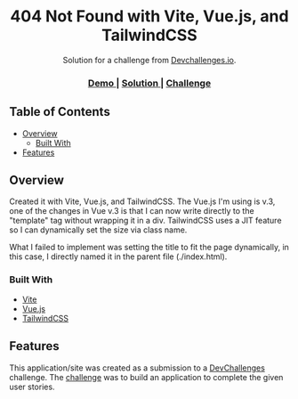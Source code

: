 <!-- Please update value in the {}  -->

<h1 align="center">404 Not Found with Vite, Vue.js, and TailwindCSS</h1>

<div align="center">
   Solution for a challenge from  <a href="http://devchallenges.io" target="_blank">Devchallenges.io</a>.
</div>

<div align="center">
  <h3>
    <a href="https://devchallenges-404-not-found-delta.vercel.app/">
      Demo
    </a>
    <span> | </span>
    <a href="https://devchallenges.io/solutions/geeqUQRhbSDcPw7NVzjo">
      Solution
    </a>
    <span> | </span>
    <a href="https://devchallenges.io/challenges/wBunSb7FPrIepJZAg0sY">
      Challenge
    </a>
  </h3>
</div>

<!-- TABLE OF CONTENTS -->

## Table of Contents

-  [Overview](#overview)
   -  [Built With](#built-with)
-  [Features](#features)

<!-- OVERVIEW -->

## Overview

Created it with Vite, Vue.js, and TailwindCSS. The Vue.js I'm using is v.3, one of the changes in Vue v.3 is that I can now write directly to the "template" tag without wrapping it in a div. TailwindCSS uses a JIT feature so I can dynamically set the size via class name.

What I failed to implement was setting the title to fit the page dynamically, in this case, I directly named it in the parent file (./index.html).

### Built With

<!-- This section should list any major frameworks that you built your project using. Here are a few examples.-->

-  [Vite](https://vitejs.dev/)
-  [Vue.js](https://vuejs.org/)
-  [TailwindCSS](https://tailwindcss.com/)

## Features

<!-- List the features of your application or follow the template. Don't share the figma file here :) -->

This application/site was created as a submission to a [DevChallenges](https://devchallenges.io/challenges) challenge. The [challenge](https://devchallenges.io/challenges/wBunSb7FPrIepJZAg0sY) was to build an application to complete the given user stories.
